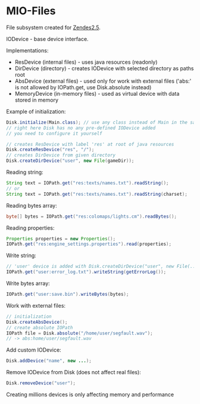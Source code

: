 # MIO-Files
File subsystem created for [Zendes2.5](https://mihailris.itch.io/zendes25).

IODevice - base device interface.

Implementations:
- ResDevice (internal files) - uses java resources (readonly)
- DirDevice (directory) - creates IODevice with selected directory as paths root
- AbsDevice (external files) - used only for work with external files ('abs:' is not allowed by IOPath.get, use Disk.absolute instead)
- MemoryDevice (in-memory files) - used as virtual device with data stored in memory

Example of initialization:
```java
Disk.initialize(Main.class); // use any class instead of Main in the same .jar as the application
// right here Disk has no any pre-defined IODevice added
// you need to configure it yourself

// creates ResDevice with label 'res' at root of java resources
Disk.createResDevice("res", "/");
// creates DirDevice from given directory
Disk.createDirDevice("user", new File(gameDir));
```

Reading string:
```java
String text = IOPath.get("res:texts/names.txt").readString();
// or
String text = IOPath.get("res:texts/names.txt").readString(charset);
```

Reading bytes array:
```java
byte[] bytes = IOPath.get("res:colomaps/lights.cm").readBytes();
```

Reading properties:
```java
Properties properties = new Properties();
IOPath.get("res:engine_settings.properties").read(properties);
```

Write string:
```java
// 'user' device is added with Disk.createDirDevice("user", new File(...));
IOPath.get("user:error_log.txt").writeString(getErrorLog());
```

Write bytes array:
```java
IOPath.get("user:save.bin").writeBytes(bytes);
```

Work with external files:
```java
// initialization
Disk.createAbsDevice();
// create absolute IOPath
IOPath file = Disk.absolute("/home/user/segfault.wav");
// -> abs:home/user/segfault.wav
```
Add custom IODevice:
```java
Disk.addDevice("name", new ...);
```
Remove IODevice from Disk (does not affect real files):
```java
Disk.removeDevice("user");
```

Creating millions devices is only affecting memory and performance
